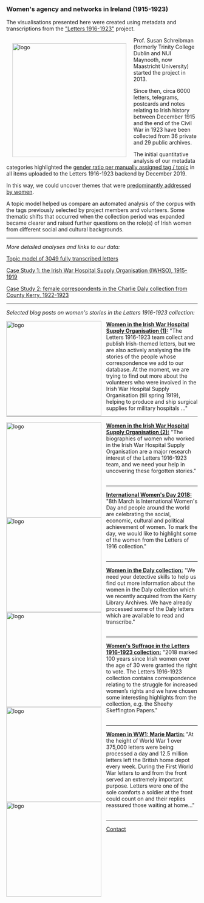 ### Women's agency and networks in Ireland (1915-1923)

The visualisations presented here were created using metadata and transcriptions from the ["Letters 1916-1923"](http://letters1916.maynoothuniversity.ie/) project.

<img src="http://letters1916.maynoothuniversity.ie/static/media/logo-update.8166fb93.png" alt="logo" align="left" style="float:left; padding:16px" width="300"/>

Prof. Susan Schreibman (formerly Trinity College Dublin and NUI Maynooth, now Maastricht University) started the project in 2013.

Since then, circa 6000 letters, telegrams, postcards and notes relating to Irish history between December 1915 and the end of the Civil War in 1923 have been collected from 36 private and 29 public archives.

The initial quantitative analysis of our metadata categories highlighted the [gender ratio per manually assigned tag / topic](https://github.com/MonikaBarget/FeministDH/blob/master/Letters_gender-distribution-per-tag.png) in all items uploaded to the Letters 1916-1923 backend by December 2019.



In this way, we could uncover themes that were [predominantly addressed by women](https://github.com/MonikaBarget/FeministDH/blob/master/Letters_topics-covered-by-women.png).

A topic model helped us compare an automated analysis of the corpus with the tags previously selected by project members and volunteers. Some thematic shifts that occurred when the collection period was expanded became clearer and raised further questions on the role(s) of Irish women from different social and cultural backgrounds.

***

*More detailed analyses and links to our data:*

[Topic model of 3049 fully transcribed letters](https://monikabarget.github.io/TopicModel_Letters1916-1923.html)

[Case Study 1: the Irish War Hospital Supply Organisation (IWHSO), 1915-1919](https://monikabarget.github.io/FeministDH/casestudy1.html)

[Case Study 2: female correspondents in the Charlie Daly collection from County Kerry, 1922-1923](https://monikabarget.github.io/FeministDH/casestudy2.html)

***

*Selected blog posts on women's stories in the Letters 1916-1923 collection:*

<img src="http://letters1916.maynoothuniversity.ie/learn/wp-content/uploads/2018/05/Featured-Image_medicine-and-charities-1-300x150.png" alt="logo" align="left" style="padding-right:10px" width="250"/> [**Women in the Irish War Hospital Supply Organisation (1):**](http://letters1916.maynoothuniversity.ie/wp-post/women-in-the-irish-war-hospital-supply-organisation-help-us-uncover-forgotten-stories-of-the-first-world-war-part-1) "The Letters 1916-1923 team collect and publish Irish-themed letters, but we are also actively analysing the life stories of the people whose correspondence we add to our database. At the moment, we are trying to find out more about the volunteers who were involved in the Irish War Hospital Supply Organisation (till spring 1919), helping to produce and ship surgical supplies for military hospitals ..."

***

<img src="http://letters1916.maynoothuniversity.ie/learn/wp-content/uploads/2018/11/Featured-Image_medicine-and-charities_II-300x150.jpg" alt="logo" align="left" style="padding-right:10px" width="250"/> [**Women in the Irish War Hospital Supply Organisation (2):**](http://letters1916.maynoothuniversity.ie/wp-post/women-in-the-irish-war-hospital-supply-organisation-help-us-uncover-forgotten-stories-of-the-first-world-war-part-2) "The biographies of women who worked in the Irish War Hospital Supply Organisation are a major research interest of the Letters 1916-1923 team, and we need your help in uncovering these forgotten stories."<br/><br/>


***

<img src="http://letters1916.maynoothuniversity.ie/learn/wp-content/uploads/2018/06/Women-of-the-Letters-1916-1923-collection_newratio-300x169.png" alt="logo" align="left" style="padding-right:10px" width="250"/> [**International Women's Day 2018:**](http://letters1916.maynoothuniversity.ie/wp-post/iwd-2018) "8th March is International Women's Day and people around the world are celebrating the social, economic, cultural and political achievement of women. To mark the day, we would like to highlight some of the women from the Letters of 1916 collection."<br/><br/>


***

<img src="http://letters1916.maynoothuniversity.ie/learn/wp-content/uploads/2018/06/Featured-Image_women-in-the-Charlie-Daly-Collection-1-300x150.png" alt="logo" align="left" style="padding-right:10px" width="250"/> [**Women in the Daly collection:**](http://letters1916.maynoothuniversity.ie/wp-post/women-daly) "We need your detective skills to help us find out more information about the women in the Daly collection which we recently acquired  from the Kerry Library Archives. We have already processed some of the Daly letters which are available to read and transcribe."<br/><br/>


***

<img src="http://letters1916.maynoothuniversity.ie/learn/wp-content/uploads/2018/02/5-300x150.png" alt="logo" align="left" style="padding-right:10px" width="250"/> [**Women's Suffrage in the Letters 1916-1923 collection:**](http://letters1916.maynoothuniversity.ie/wp-post/womens-suffrage) "2018 marked 100 years since Irish women over the age of 30 were granted the right to vote. The Letters 1916-1923 collection contains correspondence relating to the struggle for increased women’s rights and we have chosen some interesting highlights from the collection, e.g. the Sheehy Skeffington Papers."<br/><br/>


***

<img src="http://letters1916.maynoothuniversity.ie/learn/wp-content/uploads/2014/08/Marie-Martin-with-red-cross-on-her-uniform-in-Malta-January-1916.-MMM-Image-Archive.jpg" alt="logo" align="left" style="padding-right:10px" width="250"/> [**Women in WW1: Marie Martin:**](http://letters1916.maynoothuniversity.ie/wp-post/women-ww1-marie-martin) "At the height of World War 1 over 375,000 letters were being processed a day and 12.5 million letters left the British home depot every week. During the First World War letters to and from the front served an extremely important purpose. Letters were one of the sole comforts a soldier at the front could count on and their replies reassured those waiting at home..."<br/><br/>


***

[Contact](https://monikabarget.github.io/FeministDH/contact-us.html)
